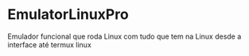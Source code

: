 # EmulatorLinuxPro
Emulador funcional que roda Linux com tudo que tem na Linux desde a  interface até termux linux
